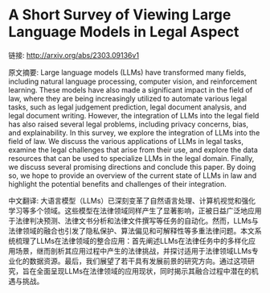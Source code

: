 # A Short Survey of Viewing Large Language Models in Legal Aspect

链接: http://arxiv.org/abs/2303.09136v1

原文摘要:
Large language models (LLMs) have transformed many fields, including natural
language processing, computer vision, and reinforcement learning. These models
have also made a significant impact in the field of law, where they are being
increasingly utilized to automate various legal tasks, such as legal judgement
prediction, legal document analysis, and legal document writing. However, the
integration of LLMs into the legal field has also raised several legal
problems, including privacy concerns, bias, and explainability. In this survey,
we explore the integration of LLMs into the field of law. We discuss the
various applications of LLMs in legal tasks, examine the legal challenges that
arise from their use, and explore the data resources that can be used to
specialize LLMs in the legal domain. Finally, we discuss several promising
directions and conclude this paper. By doing so, we hope to provide an overview
of the current state of LLMs in law and highlight the potential benefits and
challenges of their integration.

中文翻译:
大语言模型（LLMs）已深刻变革了自然语言处理、计算机视觉和强化学习等多个领域。这些模型在法律领域同样产生了显著影响，正被日益广泛地应用于法律判决预测、法律文书分析和法律文件撰写等任务的自动化。然而，LLMs与法律领域的融合也引发了隐私保护、算法偏见和可解释性等多重法律问题。本文系统梳理了LLMs在法律领域的整合应用：首先阐述LLMs在法律任务中的多样化应用场景，继而剖析其应用过程中产生的法律挑战，并探讨适用于法律领域LLMs专业化的数据资源。最后，我们展望了若干具有发展前景的研究方向。通过这项研究，旨在全面呈现LLMs在法律领域的应用现状，同时揭示其融合过程中潜在的机遇与挑战。

